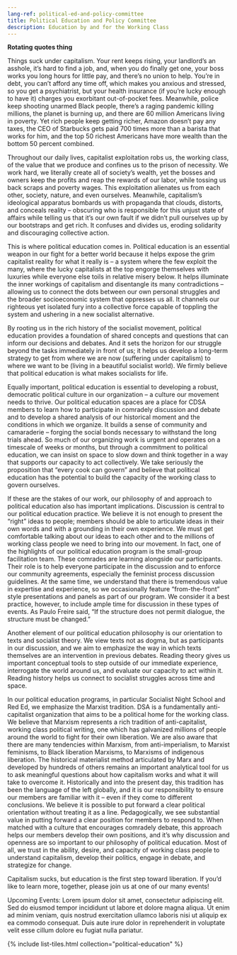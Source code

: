 ```yaml
---
lang-ref: political-ed-and-policy-committee
title: Political Education and Policy Committee
description: Education by and for the Working Class
---
```


**Rotating quotes thing**

Things suck under capitalism. Your rent keeps rising, your landlord’s an asshole, it’s hard to find a job, and, when you do finally get one, your boss works you long hours for little pay, and there’s no union to help. You’re in debt, you can’t afford any time off, which makes you anxious and stressed, so you get a psychiatrist, but your health insurance (if you’re lucky enough to have it) charges you exorbitant out-of-pocket fees. Meanwhile, police keep shooting unarmed Black people, there’s a raging pandemic killing millions, the planet is burning up, and there are 60 million Americans living in poverty. Yet rich people keep getting richer, Amazon doesn’t pay any taxes, the CEO of Starbucks gets paid 700 times more than a barista that works for him, and the top 50 richest Americans have more wealth than the bottom 50 percent combined.

Throughout our daily lives, capitalist exploitation robs us, the working class, of the value that we produce and confines us to the prison of necessity. We work hard, we literally create all of society’s wealth, yet the bosses and owners keep the profits and reap the rewards of our labor, while tossing us back scraps and poverty wages. This exploitation alienates us from each other, society, nature, and even ourselves. Meanwhile, capitalism’s ideological apparatus bombards us with propaganda that clouds, distorts, and conceals reality – obscuring who is responsible for this unjust state of affairs while telling us that it’s our own fault if we didn’t pull ourselves up by our bootstraps and get rich. It confuses and divides us, eroding solidarity and discouraging collective action.

This is where political education comes in. Political education is an essential weapon in our fight for a better world because it helps expose the grim capitalist reality for what it really is – a system where the few exploit the many, where the lucky capitalists at the top engorge themselves with luxuries while everyone else toils in relative misery below. It helps illuminate the inner workings of capitalism and disentangle its many contradictions – allowing us to connect the dots between our own personal struggles and the broader socioeconomic system that oppresses us all. It channels our righteous yet isolated fury into a collective force capable of toppling the system and ushering in a new socialist alternative.

By rooting us in the rich history of the socialist movement, political education provides a foundation of shared concepts and questions that can inform our decisions and debates. And it sets the horizon for our struggle beyond the tasks immediately in front of us; it helps us develop a long-term strategy to get from where we are now (suffering under capitalism) to where we want to be (living in a beautiful socialist world). We firmly believe that political education is what makes socialists for life.

Equally important, political education is essential to developing a robust, democratic political culture in our organization – a culture our movement needs to thrive. Our political education spaces are a place for CDSA members to learn how to participate in comradely discussion and debate and to develop a shared analysis of our historical moment and the conditions in which we organize. It builds a sense of community and camaraderie – forging the social bonds necessary to withstand the long trials ahead. So much of our organizing work is urgent and operates on a timescale of weeks or months, but through a commitment to political education, we can insist on space to slow down and think together in a way that supports our capacity to act collectively. We take seriously the proposition that “every cook can govern” and believe that political education has the potential to build the capacity of the working class to govern ourselves.

If these are the stakes of our work, our philosophy of and approach to political education also has important implications. Discussion is central to our political education practice. We believe it is not enough to present the “right” ideas to people; members should be able to articulate ideas in their own words and with a grounding in their own experience. We must get comfortable talking about our ideas to each other and to the millions of working class people we need to bring into our movement. In fact, one of the highlights of our political education program is the small-group facilitation team. These comrades are learning alongside our participants. Their role is to help everyone participate in the discussion and to enforce our community agreements, especially the feminist process discussion guidelines. At the same time, we understand that there is tremendous value in expertise and experience, so we occasionally feature “from-the-front” style presentations and panels as part of our program. We consider it a best practice, however, to include ample time for discussion in these types of events. As Paulo Freire said, “If the structure does not permit dialogue, the structure must be changed.”

Another element of our political education philosophy is our orientation to texts and socialist theory. We view texts not as dogma, but as participants in our discussion, and we aim to emphasize the way in which texts themselves are an intervention in previous debates. Reading theory gives us important conceptual tools to step outside of our immediate experience, interrogate the world around us, and evaluate our capacity to act within it. Reading history helps us connect to socialist struggles across time and space.

In our political education programs, in particular Socialist Night School and Red Ed, we emphasize the Marxist tradition. DSA is a fundamentally anti-capitalist organization that aims to be a political home for the working class. We believe that Marxism represents a rich tradition of anti-capitalist, working class political writing, one which has galvanized millions of people around the world to fight for their own liberation. We are also aware that there are many tendencies within Marxism, from anti-imperialism, to Marxist feminisms, to Black liberation Marxisms, to Marxisms of indigenous liberation. The historical materialist method articulated by Marx and developed by hundreds of others remains an important analytical tool for us to ask meaningful questions about how capitalism works and what it will take to overcome it. Historically and into the present day, this tradition has been the language of the left globally, and it is our responsibility to ensure our members are familiar with it – even if they come to different conclusions. We believe it is possible to put forward a clear political orientation without treating it as a line. Pedagogically, we see substantial value in putting forward a clear position for members to respond to. When matched with a culture that encourages comradely debate, this approach helps our members develop their own positions, and it’s why discussion and openness are so important to our philosophy of political education. Most of all, we trust in the ability, desire, and capacity of working class people to understand capitalism, develop their politics, engage in debate, and strategize for change.

Capitalism sucks, but education is the first step toward liberation. If you’d like to learn more, together, please join us at one of our many events!

Upcoming Events:
Lorem ipsum dolor sit amet, consectetur adipiscing elit.
Sed do eiusmod tempor incididunt ut labore et dolore magna aliqua.
Ut enim ad minim veniam, quis nostrud exercitation ullamco laboris nisi ut aliquip ex ea commodo consequat.
Duis aute irure dolor in reprehenderit in voluptate velit esse cillum dolore eu fugiat nulla pariatur.

{% include list-tiles.html collection="political-education" %}
